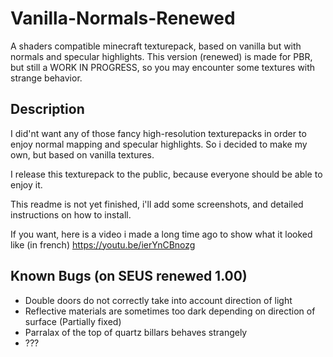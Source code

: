 # Vanilla-Normals-Renewed
A shaders compatible minecraft texturepack, based on vanilla but with normals and specular highlights.
This version (renewed) is made for PBR, but still a WORK IN PROGRESS, so you may encounter some textures with strange behavior.

## Description

I did'nt want any of those fancy high-resolution texturepacks in order to enjoy normal mapping and specular highlights.
So i decided to make my own, but based on vanilla textures.

I release this texturepack to the public, because everyone should be able to enjoy it.

This readme is not yet finished, i'll add some screenshots, and detailed instructions on how to install.

If you want, here is a video i made a long time ago to show what it looked like (in french) https://youtu.be/ierYnCBnozg

## Known Bugs (on SEUS renewed 1.00)
- Double doors do not correctly take into account direction of light
- Reflective materials are sometimes too dark depending on direction of surface (Partially fixed)
- Parralax of the top of quartz billars behaves strangely
- ???
